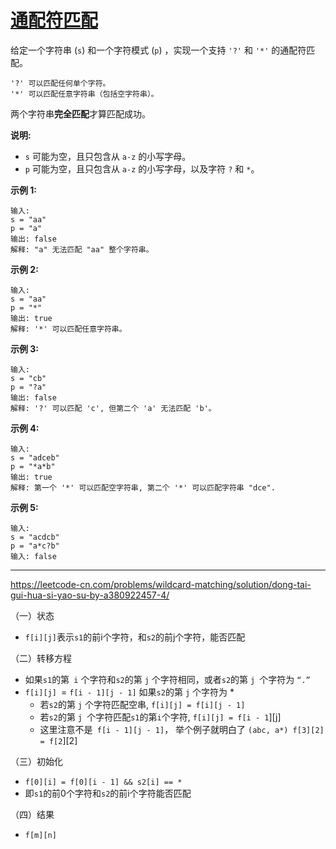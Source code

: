 # [通配符匹配](https://leetcode-cn.com/problems/wildcard-matching/)

 给定一个字符串 (`s`) 和一个字符模式 (`p`) ，实现一个支持 `'?'` 和 `'*'` 的通配符匹配。 

```
'?' 可以匹配任何单个字符。
'*' 可以匹配任意字符串（包括空字符串）。
```

 两个字符串**完全匹配**才算匹配成功。 

 **说明:** 

- `s` 可能为空，且只包含从 `a-z` 的小写字母。
- `p` 可能为空，且只包含从 `a-z` 的小写字母，以及字符 `?` 和 `*`。

 **示例 1:** 

```
输入:
s = "aa"
p = "a"
输出: false
解释: "a" 无法匹配 "aa" 整个字符串。
```

 **示例 2:** 

```
输入:
s = "aa"
p = "*"
输出: true
解释: '*' 可以匹配任意字符串。
```

**示例 3:**

```
输入:
s = "cb"
p = "?a"
输出: false
解释: '?' 可以匹配 'c', 但第二个 'a' 无法匹配 'b'。
```

 **示例 4:** 

```
输入:
s = "adceb"
p = "*a*b"
输出: true
解释: 第一个 '*' 可以匹配空字符串, 第二个 '*' 可以匹配字符串 "dce".

```

 **示例 5:** 

```
输入:
s = "acdcb"
p = "a*c?b"
输入: false
```

---

 https://leetcode-cn.com/problems/wildcard-matching/solution/dong-tai-gui-hua-si-yao-su-by-a380922457-4/ 

（一）状态

* `f[i][j]`表示`s1`的前i个字符，和`s2`的前j个字符，能否匹配

（二）转移方程

* 如果`s1`的第` i` 个字符和`s2`的第 `j` 个字符相同，或者`s2`的第 `j `个字符为 `“.”`
* `f[i][j] `= `f[i - 1][j - 1]`
  如果`s2`的第 `j` 个字符为 *
  * 若`s2`的第 `j` 个字符匹配空串, `f[i][j] = f[i][j - 1]`
  * 若`s2`的第 `j `个字符匹配`s1`的第` i `个字符, `f[i][j] = f[i - 1`][j]
  * 这里注意不是` f[i - 1][j - 1]`， 举个例子就明白了 `(abc, a*) f[3][2] = f[2`][2]

（三）初始化

* `f[0][i] = f[0][i - 1] && s2[i] == *`
* 即`s1`的前0个字符和`s2`的前i个字符能否匹配

（四）结果

* `f[m][n]`